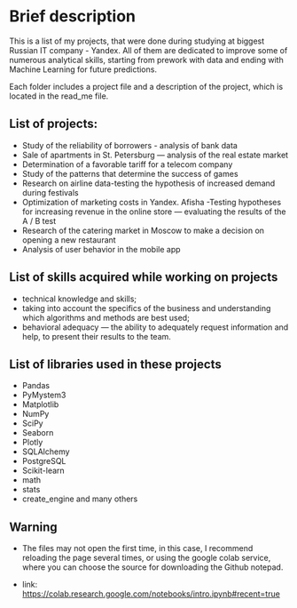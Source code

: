 # Brief description

This is a list of my projects, that were done during studying at biggest Russian IT company - Yandex. All of them are dedicated to improve some of numerous analytical skills, starting from prework with data and ending with Machine Learning for future predictions.

Each folder includes a project file and a description of the project, which is located in the read_me file.

## List of projects:
- Study of the reliability of borrowers - analysis of bank data
- Sale of apartments in St. Petersburg — analysis of the real estate market
- Determination of a favorable tariff for a telecom company
- Study of the patterns that determine the success of games
- Research on airline data-testing the hypothesis of increased demand during festivals
- Optimization of marketing costs in Yandex. Afisha
-Testing hypotheses for increasing revenue in the online store — evaluating the results of the A / B test
- Research of the catering market in Moscow to make a decision on opening a new restaurant
- Analysis of user behavior in the mobile app


## List of skills acquired while working on projects
- technical knowledge and skills;
- taking into account the specifics of the business and understanding which algorithms and methods are best used;
- behavioral adequacy — the ability to adequately request information and help, to present their results to the team.

## List of libraries used in these projects
- Pandas
- PyMystem3
- Matplotlib
- NumPy
- SciPy
- Seaborn
- Plotly
- SQLAlchemy
- PostgreSQL
- Scikit-learn
- math
- stats
- create_engine
 and many others


## Warning 
- The files may not open the first time, in this case, I recommend reloading the page several times, or using the google colab service, where you can choose the source for downloading the Github notepad.



- link: https://colab.research.google.com/notebooks/intro.ipynb#recent=true
